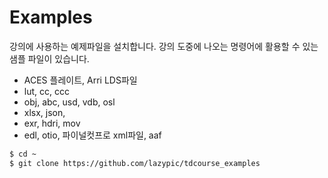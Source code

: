  # Examples

 강의에 사용하는 예제파일을 설치합니다.
 강의 도중에 나오는 명령어에 활용할 수 있는 샘플 파일이 있습니다.

 - ACES 플레이트, Arri LDS파일
 - lut, cc, ccc
 - obj, abc, usd, vdb, osl
 - xlsx, json, 
 - exr, hdri, mov
- edl, otio, 파이널컷프로 xml파일, aaf
 
 ```bash
 $ cd ~ 
 $ git clone https://github.com/lazypic/tdcourse_examples
 ```